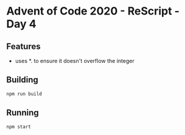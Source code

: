 # Advent of Code 2020 - **ReScript** - Day 4

## Features

- uses \*. to ensure it doesn't overflow the integer

## Building

```sh
npm run build
```

## Running

```
npm start
```
